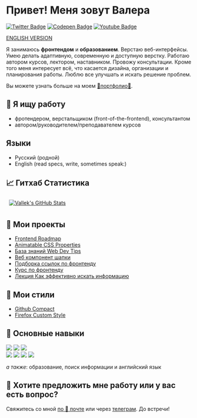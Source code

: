# Привет! Меня зовут Валера

[![Twitter Badge](https://img.shields.io/badge/Twitter-profile-informational?style=flat&logo=twitter&logoColor=white&color=1CA2F1)](https://twitter.com/_vallek)
[![Codepen Badge](https://img.shields.io/badge/CodePen-profile-informational?style=flat&logo=codepen&logoColor=white&color=black)](https://codepen.io/vallek)
[![Youtube Badge](https://img.shields.io/badge/Youtube-channel-informational?style=flat&logo=twitter&logoColor=white&color=e60000)](https://www.youtube.com/channel/UCzS4sE_0ltfSz6qx_FUCTdA)

[ENGLISH VERSION](README.en-EN.md)

Я занимаюсь **фронтендом** и **образованием**. Верстаю веб-интерфейсы. Умею делать адаптивную, современную и доступную верстку. Работаю автором курсов, лектором, наставником. Провожу консультации. Кроме того меня интересует всё, что касается дизайна, организации и планирования работы. Люблю все улучшать и искать решение проблем.

Вы можете узнать больше на моем [💎портфолио💎](https://vallek.github.io/Portfolio/index.html).

## 🔎 Я ищу работу
* фротендером, верстальщиком (front-of-the-frontend), консультантом
* автором/руководителем/преподавателем курсов

## Языки
* Русский (родной)
* English (read specs, write, sometimes speak:)

## 📈 Гитхаб Статистика
<a href="https://github.com/Vallek">
  <img style="margin:0.5rem" src="https://github-readme-stats-sigma-five.vercel.app/api?username=vallek&hide_rank=true&show_icons=true&line_height=27&count_private=true&title_color=da575c&text_color=c9cacc&icon_color=da575c&bg_color=1A2B34" alt="Vallek's GitHub Stats">
</a>

## 📌 Мои проекты
* [Frontend Roadmap](https://vallek.github.io/frontend-roadmap-ru/)
* [Animatable CSS Properties](https://vallek.github.io/animatable-css/)
* [База знаний Web Dev Tips](https://github.com/Vallek/webdevtips)
* [Веб компонент шапки](https://github.com/Vallek/vallek-custom-header)
* [Подборка ссылок по фронтенду](https://vallek.github.io/web-links/index.html)
* [Курс по фронтенду](https://vallek.github.io/Portfolio/pages/courses/web.html)
* [Лекция Как эффективно искать информацию](https://vallek.github.io/Portfolio/pages/projects/search.html)

## 🧰 Мои стили
* [Github Compact](https://github.com/Vallek/vallek-github-custom-css)
* [Firefox Custom Style](https://github.com/Vallek/vallek-firefox-custom-css)

## 💼 Основные навыки
[![](https://img.shields.io/badge/Code-HTML-informational?style=flat&logo=html5&logoColor=white&color=da575c)](https://vallek.github.io/Portfolio/pages/site/skills.html#html)
[![](https://img.shields.io/badge/Code-CSS-informational?style=flat&logo=css3&logoColor=white&color=da575c)](https://vallek.github.io/Portfolio/pages/site/skills.html#html)
[![](https://img.shields.io/badge/Code-JavaScript-informational?style=flat&logo=javascript&logoColor=white&color=da575c)](https://vallek.github.io/Portfolio/pages/site/skills.html#js)<br>
[![](https://img.shields.io/badge/Tools-Git-informational?style=flat&logo=git&logoColor=white&color=da575c)](https://vallek.github.io/Portfolio/pages/site/skills.html#git)
[![](https://img.shields.io/badge/Tools-BEM-informational?style=flat&logo=bem&logoColor=white&color=da575c)](https://vallek.github.io/Portfolio/pages/site/skills.html#bem)
[![](https://img.shields.io/badge/Tools-Figma-informational?style=flat&logo=figma&logoColor=white&color=da575c)](https://vallek.github.io/Portfolio/pages/site/skills.html#figma)
[![](https://img.shields.io/badge/Tools-Jekyll-informational?style=flat&logo=jekyll&logoColor=white&color=da575c)](https://vallek.github.io/Portfolio/pages/site/skills.html#jekyll)

*а также*: образование, поиск информации и английский язык

## 💬 Хотите предложить мне работу или у вас есть вопрос?
Свяжитесь со мной [по 📧 почте](mailto:vwebdis@gmail.com) или через [телеграм](https://t.me/webval). До встречи!
